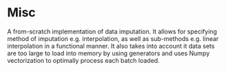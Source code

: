 # Misc
A from-scratch implementation of data imputation. It allows for specifying method of imputation e.g. interpolation, as well as sub-methods e.g. linear interpolation in a functional manner. It also takes into account it data
sets are too large to load into memory by using generators and uses Numpy vectorization to optimally process each batch loaded.
